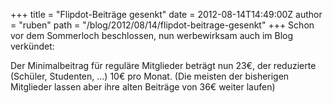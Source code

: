 +++
title = "Flipdot-Beiträge gesenkt"
date = 2012-08-14T14:49:00Z
author = "ruben"
path = "/blog/2012/08/14/flipdot-beitrage-gesenkt"
+++
Schon vor dem Sommerloch beschlossen, nun werbewirksam auch im Blog
verkündet:

Der Minimalbeitrag für reguläre Mitglieder beträgt nun 23€, der
reduzierte (Schüler, Studenten, ...) 10€ pro Monat. (Die meisten der
bisherigen Mitglieder lassen aber ihre alten Beiträge von 36€ weiter
laufen)
